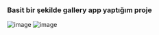 <h3>Basit bir şekilde gallery app yaptığım proje</h3>

![image](https://github.com/emrahbyz/Image-Gallery-App/assets/146847947/83f1b68b-d16f-45b6-88f3-9dee806880b1)
![image](https://github.com/emrahbyz/Image-Gallery-App/assets/146847947/714997e3-380e-4328-a453-e989d93c44d7)

